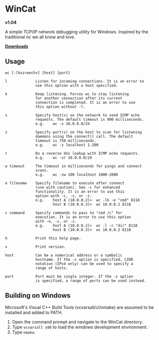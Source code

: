 # WinCat
**v1.04**

A simple TCP/IP network debugging utility for Windows.
Inspired by the traditional nc we all know and love.

**[Downloads](https://github.com/tomdaley92/WinCat/releases)**

## Usage
    wc [-lkszrwechv] [host] [port]
    
    l             Listen for incoming connections. It is an error to
                  use this option with a host specified.

    k             Keep listening. Forces wc to stay listening 
                  for another connection after its current
                  connection is completed. It is an error to use
                  this option without -l.

    s             Specify host(s) on the network to send ICMP echo
                  requests. The default timeout is 900 milliseconds.
                  e.g.    wc -s 10.0.0.0/24

    z             Specify port(s) on the host to scan for listening
                  daemons using the connect() call. The default
                  timeout is 750 milliseconds.
                  e.g.    wc -z localhost 1-200

    r             Do a reverse dns lookup with ICMP echo requests. 
                  e.g.    wc -sr 10.0.0.0/24

    w timeout     The timeout in milliseconds for pings and connect
                  scans.
                  e.g.    wc -zw 100 localhost 1000-2000

    e filename    Specify filename to execute after connect
                  (use with caution). See -c for enhanced
                  functionality. It is an error to use this
                  option with -c, -s, or -z.
                  e.g.    host A (10.0.0.2)>  wc -lk -e "cmd" 8118
                          host B (10.0.0.3)>  wc 10.0.0.2 8118

    c command     Specify commands to pass to "cmd /c" for
                  execution. It is an error to use this option
                  with -e, -s, or -z.
                  e.g.    host A (10.0.0.2)>  wc -l -c "dir" 8118
                          host B (10.0.0.3)>  wc 10.0.0.2 8118

    h             Print this help page.

    v             Print version.

    host          Can be a numerical address or a symbolic
                  hostname. If the -s option is specified, CIDR
                  notation (IPv4 only) can be used to specify a
                  range of hosts.

    port          Port must be single integer. If the -z option
                  is specified, a range of ports can be used instead.

## Building on Windows
Microsoft's Visual C++ Build Tools 
(vcvarsall/cl/nmake) are assumed to be 
installed and added to PATH.
1) Open the command prompt and navigate 
   to the WinCat directory.
2) Type `vcvarsall x86` to load the 
   windows development environment.
3) Type `nmake`.
